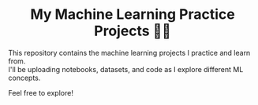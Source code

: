 <h1 align="center">My Machine Learning Practice Projects 📘🤖</h1>

This repository contains the machine learning projects I practice and learn from.  
I'll be uploading notebooks, datasets, and code as I explore different ML concepts.

Feel free to explore!
